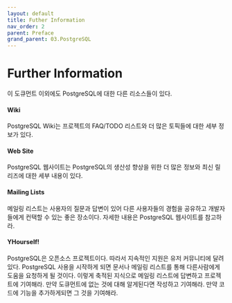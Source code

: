 ```yaml
---
layout: default
title: Futher Information
nav_order: 2
parent: Preface
grand_parent: 03.PostgreSQL
---
```


# Further Information

이 도큐먼트 이외에도 PostgreSQL에 대한 다른 리소스들이 있다.

#### Wiki

PostgreSQL Wiki는 프로젝트의 FAQ/TODO 리스트와 더 많은 토픽들에 대한 세부 정보가 있다.

#### Web Site

PostgreSQL 웹사이트는 PostgreSQL의 생산성 향상을 위한 더 많은 정보와 최신 릴리즈에 대한 세부 내용이 있다.

#### Mailing Lists

메일링 리스트는 사용자의 질문과 답변이 있어 다른 사용자들의 경험을 공유하고 개발자들에게 컨택할 수 있는 좋은 장소이다. 자세한 내용은 PostgreSQL 웹사이트를 참고하라.

#### YHourself!

PostgreSQL은 오픈소스 프로젝트이다. 따라서 지속적인 지원은 유저 커뮤니티에 달려있다. PostgreSQL 사용을 시작하게 되면 문서나 메일링 리스트를 통해 다른사람에게 도움을 요청하게 될 것이다. 이렇게 축적된 지식으로 메일링 리스트에 답변하고 프로젝트에 기여해라. 만약 도큐먼트에 없는 것에 대해 알게된다면 작성하고 기여해라. 만약 코드에 기능을 추가하게되면 그 것을 기여해라.